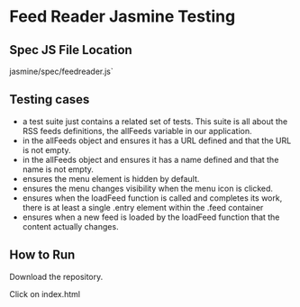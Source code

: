 # Feed Reader Jasmine Testing

## Spec JS File Location

jasmine/spec/feedreader.js`

## Testing cases

- a test suite just contains a related set of tests. This suite is all about the RSS feeds definitions, the allFeeds variable in our application.
- in the allFeeds object and ensures it has a URL defined and that the URL is not empty.
- in the allFeeds object and ensures it has a name defined and that the name is not empty.
- ensures the menu element is hidden by default.
- ensures the menu changes visibility when the menu icon is clicked.
- ensures when the loadFeed function is called and completes its work, there is at least a single .entry element within the .feed container
- ensures when a new feed is loaded by the loadFeed function that the content actually changes.

## How to Run

Download the repository.

Click on index.html
